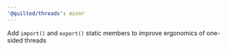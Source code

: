 ```yaml
---
'@quilted/threads': minor
---
```


Add `import()` and `export()` static members to improve ergonomics of one-sided threads
